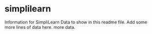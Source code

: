 # simplilearn
Information for SimpliLearn
Data to show in this readme file.
Add some more lines of data here.
more data.
